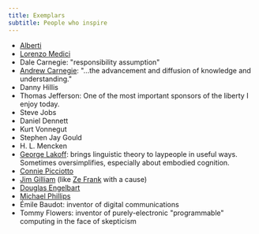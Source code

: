 ```yaml
---
title: Exemplars
subtitle: People who inspire
---
```


* [Alberti](http://en.wikipedia.org/wiki/Leon_Battista_Alberti)
* [Lorenzo Medici](http://en.wikipedia.org/wiki/Lorenzo_de'_Medici)
* Dale Carnegie: "responsibility assumption" 
* [Andrew Carnegie](http://www.carnegie.org/sub/about/biography.html): "…the advancement and diffusion of knowledge and understanding."
* Danny Hillis
* Thomas Jefferson: One of the most important sponsors of the liberty I enjoy today.
* Steve Jobs
* Daniel Dennett
* Kurt Vonnegut
* Stephen Jay Gould
* H. L. Mencken
* [George Lakoff](http://www.rockridgeinstitute.org/people/lakoff): brings linguistic theory to laypeople in useful ways.  Sometimes oversimplifies, especially about embodied cognition.
* [Connie Picciotto](http://www.washingtonpost.com/sf/feature/wp/2013/05/02/connie-picciotto-has-kept-vigil-near-the-white-house-for-32-years-why-and-at-what-cost/)
* [Jim Gilliam](http://www.jimgilliam.com/) (like [Ze Frank](http://www.zefrank.com/) with a cause)
* [Douglas Engelbart](http://dougengelbart.org/)
* [Michael Phillips](http://www.lithiumcreations.com/about-the-author/)
* Émile Baudot: inventor of digital communications
* Tommy Flowers: inventor of purely-electronic "programmable" computing in the face of skepticism
